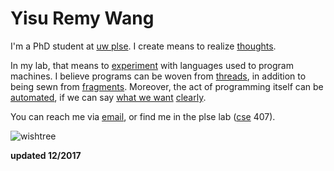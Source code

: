 Yisu Remy Wang
=========

I'm a PhD student at [uw plse][1]. I create means to realize [thoughts][2].

In my lab, that means to [experiment][3] with languages used to program
machines. I believe programs can be woven from [threads][4], in addition to
being sewn from [fragments][10]. Moreover, the act of programming itself can be
[automated][5], if we can say [what we want][6] [clearly][7].

You can reach me via [email][8], or find me in 
the plse lab ([cse][9] 407). 

<img src="wishtree.jpg" alt="wishtree" style="max-width:100%;height:auto;">

**updated 12/2017**

[1]: http://uwplse.org
[2]: http://dissonance.remywang.me
[3]: conception-computation.pdf 
[4]: https://doi.org/10.1145/2976002.2976009
[5]: http://metalift.uwplse.org 
[6]: http://privacytools.seas.harvard.edu/files/privacytools/files/remy-final-paper.pdf
[7]: DPEC.pdf
[8]: mailto:remywang@cs.washington.edu
[9]: https://www.cs.washington.edu/contact
[10]: yoko.pdf

